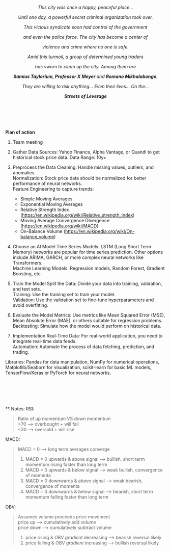 <p align="center"><i>This city was once a happy, peaceful place...</i></p>
<p align="center"><i>Until one day, a powerful secret criminal organization took over.</i></p>
<p align="center"><i>This vicious syndicate soon had control of the government</i></p>
<p align="center"><i>and even the police force. The city has become a center of</i></p>
<p align="center"><i>violence and crime where no one is safe.</i></p>
<p align="center"><i>Amid this turmoil, a group of determined young traders</i></p>
<p align="center"><i>has sworn to clean up the city. Among them are</i></p>
<p align="center"><i><b>Samius Taylorium, Professor X Meyer</b> and <b>Romano Mikhalabongo</b>.</i></p>
<p align="center"><i>They are willing to risk anything... Even their lives... On the...</i></p>

<p align="center"><i><b>Streets of Leverage</b></i></p>



<br><br><br><br>



<b>Plan of action</b>

1. Team meeting

2. Gather Data
Sources: Yahoo Finance, Alpha Vantage, or Quandl to get historical stock price data.
Data Range: 10y+

3. Preprocess the Data
Cleaning: Handle missing values, outliers, and anomalies.<br>
Normalization: Stock price data should be normalized for better performance of neural networks.<br>
Feature Engineering to capture trends:<br>
    - Simple Moving Averages<br>
    - Exponential Moving Averages<br>
    - Relative Strength Index (https://en.wikipedia.org/wiki/Relative_strength_index)<br>
    - Moving Average Convergence DIvergence (https://en.wikipedia.org/wiki/MACD) <br>
    - On-Balance Volume (https://en.wikipedia.org/wiki/On-balance_volume) <br>

4. Choose an AI Model
Time Series Models: LSTM (Long Short Term Memory) networks are popular for time series prediction. Other options include ARIMA, GARCH, or more complex neural networks like Transformers.<br>
Machine Learning Models: Regression models, Random Forest, Gradient Boosting, etc.

5. Train the Model
Split the Data: Divide your data into training, validation, and test sets.<br>
Training: Use the training set to train your model.<br>
Validation: Use the validation set to fine-tune hyperparameters and avoid overfitting.<br>

6. Evaluate the Model
Metrics: Use metrics like Mean Squared Error (MSE), Mean Absolute Error (MAE), or others suitable for regression problems.<br>
Backtesting: Simulate how the model would perform on historical data.

7. Implementation
Real-Time Data: For real-world application, you need to integrate real-time data feeds.<br>
Automation: Automate the process of data fetching, prediction, and trading.

Libraries: Pandas for data manipulation, NumPy for numerical operations, Matplotlib/Seaborn for visualization, scikit-learn for basic ML models, TensorFlow/Keras or PyTorch for neural networks.



<br><br><br><br>



** Notes: 
RSI:
> Ratio of up momentum VS down momentum<br>
> \>70 --> overbought + will fall<br>
> <30 --> oversold + will rise<br>


MACD:
> MACD = 0 --> long term averages converge<br>
> 1) MACD = 0 upwards & above signal --> bullish, short term momentum rising faster than long term<br>
> 2) MACD = 0 upwards & below signal --> weak bullish, convergence of momenta<br>
> 3) MACD = 0 downwards & above signal --> weak bearish, convergence of momenta<br>
> 4) MACD = 0 downwards & below signal --> bearish, short term momentum falling faster than long term<br>


OBV:
> Assumes volume preceeds price movement<br>
> price up --> cumulatively add volume<br>
> price down --> cumulatively subtract volume<br>
> 1) price rising & OBV *gradient* decreasing --> bearish reversal likely<br>
> 2) price falling & OBV *gradient* increasing --> bullish reversal likely<br>

